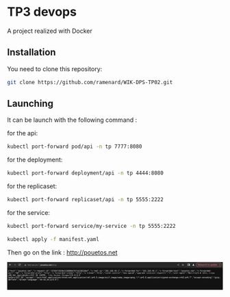 # TP3 devops

A project realized with Docker

## Installation

You need to clone this repository:
```sh
git clone https://github.com/ramenard/WIK-DPS-TP02.git
```

## Launching

It can be launch with the following command :

for the api:
```sh
kubectl port-forward pod/api -n tp 7777:8080
```

for the deployment:
```sh
kubectl port-forward deployment/api -n tp 4444:8080
```

for the replicaset:
```sh
kubectl port-forward replicaset/api -n tp 5555:2222
```

for the service:
```sh
kubectl port-forward service/my-service -n tp 5555:2222
```

```sh
kubectl apply -f manifest.yaml
```
Then go on the link : http://pouetos.net


![pouetos.net](image.png)